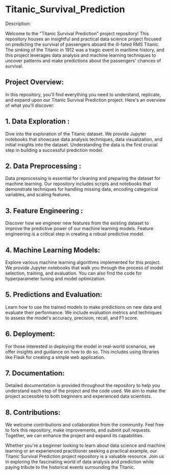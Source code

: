 # Titanic_Survival_Prediction


Description:

Welcome to the "Titanic Survival Prediction" project repository! This repository houses an insightful and practical data science project focused on predicting the survival of passengers aboard the ill-fated RMS Titanic. The sinking of the Titanic in 1912 was a tragic event in maritime history, and this project leverages data analysis and machine learning techniques to uncover patterns and make predictions about the passengers' chances of survival.

## Project Overview:

In this repository, you'll find everything you need to understand, replicate, and expand upon our Titanic Survival Prediction project. Here's an overview of what you'll discover:

## 1. **Data Exploration** : 
Dive into the exploration of the Titanic dataset. We provide Jupyter notebooks that showcase data analysis techniques, data visualization, and initial insights into the dataset. Understanding the data is the first crucial step in building a successful prediction model.


## 2. **Data Preprocessing** :
Data preprocessing is essential for cleaning and preparing the dataset for machine learning. Our repository includes scripts and notebooks that demonstrate techniques for handling missing data, encoding categorical variables, and scaling features.


## 3. **Feature Engineering**  :
Discover how we engineer new features from the existing dataset to improve the predictive power of our machine learning models. Feature engineering is a critical step in creating a robust predictive model.


## 4. **Machine Learning Models**:
 Explore various machine learning algorithms implemented for this project. We provide Jupyter notebooks that walk you through the process of model selection, training, and evaluation. You can also find the code for hyperparameter tuning and model optimization.

## 5.  **Predictions and Evaluation**:
Learn how to use the trained models to make predictions on new data and evaluate their performance. We include evaluation metrics and techniques to assess the model's accuracy, precision, recall, and F1 score.

## 6. **Deployment**:
For those interested in deploying the model in real-world scenarios, we offer insights and guidance on how to do so. This includes using libraries like Flask for creating a simple web application.

## 7. **Documentation**:
Detailed documentation is provided throughout the repository to help you understand each step of the project and the code used. We aim to make the project accessible to both beginners and experienced data scientists.

## 8. **Contributions**: 
We welcome contributions and collaboration from the community. Feel free to fork this repository, make improvements, and submit pull requests. Together, we can enhance the project and expand its capabilities.


Whether you're a beginner looking to learn about data science and machine learning or an experienced practitioner seeking a practical example, our Titanic Survival Prediction project repository is a valuable resource. Join us in exploring the fascinating world of data analysis and prediction while paying tribute to the historical events surrounding the Titanic.
